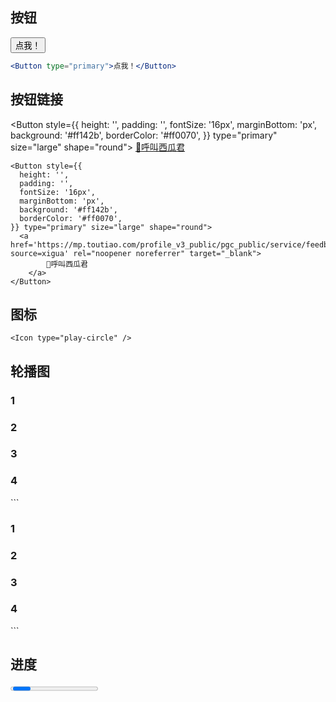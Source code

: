 ## 按钮
<Button type="primary">点我！</Button>

```jsx
<Button type="primary">点我！</Button>
```

## 按钮链接

<Button style={{
  height: '',
  padding: '',
  fontSize: '16px',
  marginBottom: 'px',
  background: '#ff142b',
  borderColor: '#ff0070',
}} type="primary" size="large" shape="round">
  <a href='https://mp.toutiao.com/profile_v3_public/pgc_public/service/feedback?source=xigua' rel="noopener noreferrer" target="_blank">
        🍉呼叫西瓜君
    </a>
</Button>

```
<Button style={{
  height: '',
  padding: '',
  fontSize: '16px',
  marginBottom: 'px',
  background: '#ff142b',
  borderColor: '#ff0070',
}} type="primary" size="large" shape="round">
  <a href='https://mp.toutiao.com/profile_v3_public/pgc_public/service/feedback?source=xigua' rel="noopener noreferrer" target="_blank">
        🍉呼叫西瓜君
    </a>
</Button>
```

## 图标
<Icon type="play-circle" />

```
<Icon type="play-circle" />
```

## 轮播图

<Carousel autoplay>
    <div><h3>1</h3></div>
    <div><h3>2</h3></div>
    <div><h3>3</h3></div>
    <div><h3>4</h3></div>
</Carousel>
```
<Carousel autoplay>
    <div><h3>1</h3></div>
    <div><h3>2</h3></div>
    <div><h3>3</h3></div>
    <div><h3>4</h3></div>
</Carousel>
```

## 进度

<Progress type="circle" percent={60} />

```
<Progress type="circle" percent={60} />
```

## 时间轴

<Timeline>
    <Timeline.Item>视频云官网上线 2018-06-01</Timeline.Item>
    <Timeline.Item>视频云官网后台上线 2018-06-20</Timeline.Item>
    <Timeline.Item>视频云控制台一期上线 2018-09-01<p style={noteStyle}>note</p></Timeline.Item>
    <Timeline.Item color="red">未完待续</Timeline.Item>
</Timeline>

```
<Timeline>
    <Timeline.Item>视频云官网上线 2018-06-01</Timeline.Item>
    <Timeline.Item>视频云官网后台上线 2018-06-20</Timeline.Item>
    <Timeline.Item>视频云控制台一期上线 2018-09-01<p style={noteStyle}>note</p></Timeline.Item>
    <Timeline.Item color="red">未完待续</Timeline.Item>
</Timeline>
```

## 横向轴

<Steps current={3}>
    <Steps.Step title="2018-8-7" />
    <Steps.Step title="2018-8-8" />
    <Steps.Step title="2018-8-9" />
    <Steps.Step title="2018-8-10" />
</Steps>

```
<Steps current={3}>
    <Steps.Step title="2018-8-7" />
    <Steps.Step title="2018-8-8" />
    <Steps.Step title="2018-8-9" />
    <Steps.Step title="2018-8-10" />
</Steps>
```

## 星级评分

<Rate style={{padding:0}} disabled defaultValue={4} />

```
<Rate style={{padding:0}} disabled defaultValue={4} />
```

## 卡片

<Card
    hoverable
    style={{ width: 240 }}
    cover={<img alt="example" src="https://os.alipayobjects.com/rmsportal/QBnOOoLaAfKPirc.png?width=606&height=758" />}
    >
    <Card.Meta
      title="卡片标题"
      description="卡片备注"
    />
</Card>

```
<Card
    hoverable
    style={{ width: 240 }}
    cover={<img alt="example" src="https://os.alipayobjects.com/rmsportal/QBnOOoLaAfKPirc.png?width=606&height=758" />}
    >
    <Card.Meta
      title="卡片标题"
      description="卡片备注"
    />
</Card>
```
   
## 折叠面板

### 简写版
<Collapse bordered={false} defaultActiveKey={['1']}>
    <Collapse.Panel header="1号面板" key="1">
      嘿嘿嘿
    </Collapse.Panel>
    <Collapse.Panel header="2号面板" key="2">
      嘻嘻嘻
    </Collapse.Panel>
    <Collapse.Panel header="3号面板" key="3">
      哈哈哈
    </Collapse.Panel>
</Collapse>
```
<Collapse bordered={false} defaultActiveKey={['1']}>
    <Collapse.Panel header="1号面板" key="1">
      嘿嘿嘿
    </Collapse.Panel>
    <Collapse.Panel header="2号面板" key="2">
      嘻嘻嘻
    </Collapse.Panel>
    <Collapse.Panel header="3号面板" key="3">
      哈哈哈
    </Collapse.Panel>
</Collapse>
```

## 标签页

<Tabs defaultActiveKey="1">
    <Tabs.TabPane tab="Tab 1" key="1">1号内容</Tabs.TabPane>
    <Tabs.TabPane tab="Tab 2" key="2">2号内容</Tabs.TabPane>
    <Tabs.TabPane tab="Tab 3" key="3">3号内容</Tabs.TabPane>
</Tabs>  

```
<Tabs defaultActiveKey="1">
    <Tabs.TabPane tab="Tab 1" key="1">1号内容</Tabs.TabPane>
    <Tabs.TabPane tab="Tab 2" key="2">2号内容</Tabs.TabPane>
    <Tabs.TabPane tab="Tab 3" key="3">3号内容</Tabs.TabPane>
</Tabs>  
```
        
## 提示

<Alert 
   message="成功"
   description="success"
   type="success"
   showIcon>
</Alert>


## 分割线

<Divider>华丽的分割线</Divider>
```
<Divider>华丽的分割线</Divider>
```

## 自定义布局

<Row>
  <Col span={12}>左边12列</Col>
  <Col span={12}>右边12列~~~~</Col>
</Row>
```
<Row>
  <Col span={12}>左边12列</Col>
  <Col span={12}>右边12列~~~~</Col>
</Row>
```